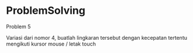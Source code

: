 # ProblemSolving

Problem 5

Variasi dari nomor 4, buatlah lingkaran tersebut dengan kecepatan tertentu mengikuti kursor mouse / letak touch
